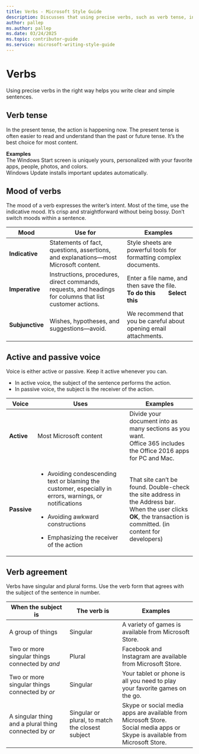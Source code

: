 ```yaml
---
title: Verbs - Microsoft Style Guide
description: Discusses that using precise verbs, such as verb tense, in the right way helps you write clear and simple sentences.
author: pallep
ms.author: pallep
ms.date: 03/24/2025
ms.topic: contributor-guide
ms.service: microsoft-writing-style-guide
---
```


# Verbs

 Using precise verbs in the right way helps you write clear and simple sentences.

## Verb tense

In
the present tense, the action is happening now. The present tense
is often easier to read and understand than the past or future
tense. It’s the best choice for most content. 

**Examples**  
The Windows Start screen is uniquely yours, personalized with your favorite apps, people, photos, and colors.  
Windows Update installs important updates automatically.

## Mood of verbs

The
mood of a verb expresses the writer’s intent. Most of the time,
use the indicative mood. It’s crisp and straightforward without
being bossy. Don’t switch moods within a sentence.


|    **Mood**     |                                                **Use for**                                                |                                                       **Examples**                                                        |
|-----------------|-----------------------------------------------------------------------------------------------------------|---------------------------------------------------------------------------------------------------------------------------|
| **Indicative**  |            Statements of fact, questions, assertions, and explanations—most Microsoft content.            |                             Style sheets are powerful tools for formatting complex documents.                             |
| **Imperative**  | Instructions, procedures, direct commands, requests, and headings for columns that list customer actions. | Enter a file name, and then save the file.<br />**To do this&nbsp;&nbsp;&nbsp;&nbsp;&nbsp;&nbsp;&nbsp;&nbsp;Select this** |
| **Subjunctive** |                                Wishes, hypotheses, and suggestions—avoid.                                 |                             We recommend that you be careful about opening email attachments.                             |

## Active and passive voice

Voice is either active or passive. Keep it active whenever you can.

  - In active voice, the subject of the sentence performs the action. 
  - In passive voice, the subject is the receiver of the action.

|  **Voice**  |                                                                                                             **Uses**                                                                                                              |                                                                              **Examples**                                                                               |
|-------------|-----------------------------------------------------------------------------------------------------------------------------------------------------------------------------------------------------------------------------------|-------------------------------------------------------------------------------------------------------------------------------------------------------------------------|
| **Active**  |                                                                                                      Most Microsoft content                                                                                                       |                         Divide your document into as many sections as you want. <br />Office 365 includes the Office 2016 apps for PC and Mac.                          |
| **Passive** | <ul><li>Avoiding condescending text or blaming the customer, especially in errors, warnings, or notifications</ul></li> <ul><li>Avoiding awkward constructions</ul></li> <ul><li>Emphasizing the receiver of the action</ul></li> | That site can’t be found. Double-check the site address in the Address bar.<br />When the user clicks **OK**, the transaction is committed. (in content for developers) |

## Verb agreement

Verbs
have singular and plural forms. Use the verb form that
agrees with the subject of the sentence in number. 


|                **When the subject is**                |                 **The verb is**                  |                                                           **Examples**                                                            |
|-------------------------------------------------------|--------------------------------------------------|-----------------------------------------------------------------------------------------------------------------------------------|
|                   A group of things                   |                     Singular                     |                                       A variety of games is available from Microsoft Store.                                       |
|    Two or more singular things connected by *and*     |                      Plural                      |                                     Facebook and Instagram are available from Microsoft Store.                                      |
|     Two or more singular things connected by *or*     |                     Singular                     |                            Your tablet or phone is all you need to play your favorite games on the go.                            |
| A singular thing and a plural thing connected by *or* | Singular or plural, to match the closest subject | Skype or social media apps are available from Microsoft Store.<br />Social media apps or Skype is available from Microsoft Store. |

